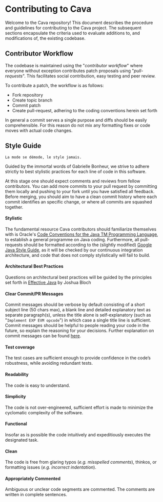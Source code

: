 # Contributing to Cava

Welcome to the Cava repository! This document describes the procedure and guidelines for contributing to the Cava project. The subsequent sections encapsulate the criteria used to evaluate additions to, and modifications of, the existing codebase.

## Contributor Workflow

The codebase is maintained using the "*contributor workflow*" where everyone without exception contributes patch proposals using "*pull-requests*". This facilitates social contribution, easy testing and peer review.

To contribute a patch, the workflow is as follows:

* Fork repository
* Create topic branch
* Commit patch
* Create pull-request, adhering to the coding conventions herein set forth

In general a commit serves a single purpose and diffs should be easily comprehensible. For this reason do not mix any formatting fixes or code moves with actual code changes.

## Style Guide

`La mode se démode, le style jamais.`

Guided by the immortal words of Gabrielle Bonheur, we strive to adhere strictly to best stylistic practices for each line of code in this software.

At this stage one should expect comments and reviews from fellow contributors. You can add more commits to your pull request by committing them locally and pushing to your fork until you have satisfied all feedback. Before merging, you should aim to have a clean commit history where each commit identifies an specific change, or where all
commits are squashed together.

#### Stylistic

The fundamental resource Cava contributors should familiarize themselves with is Oracle's [Code Conventions for the Java TM Programming Language](http://www.oracle.com/technetwork/java/codeconvtoc-136057.html), to establish a general programme on Java coding. Furthermore, all pull-requests should be formatted according to the (slightly modified) [Google Java Style Guide](https://google.github.io/styleguide/javaguide.html), as it will be checked by our continuous integration architecture, and code that does not comply stylistically will fail to build.

#### Architectural Best Practices

Questions on architectural best practices will be guided by the principles set forth in [Effective Java](http://index-of.es/Java/Effective%20Java.pdf) by Joshua Bloch

#### Clear Commit/PR Messages

Commit messages should be verbose by default consisting of a short subject line (50 chars max), a blank line and detailed explanatory text as separate paragraph(s), unless the title alone is self-explanatory (such as "`Implement EXP EVM opcode`") in which case a single title line is sufficient. Commit messages should be helpful to people reading your code in the future, so explain the reasoning for your decisions. Further explanation on commit messages can be found [here](https://chris.beams.io/posts/git-commit/).

#### Test coverage

The test cases are sufficient enough to provide confidence in the code’s robustness, while avoiding redundant tests.

#### Readability

The code is easy to understand.

#### Simplicity

The code is not over-engineered, sufficient effort is made to minimize the cyclomatic complexity of the software.  

#### Functional

Insofar as is possible the code intuitively and expeditiously executes the designated task.

#### Clean

The code is free from glaring typos (*e.g. misspelled comments*), thinkos, or formatting issues (*e.g. incorrect indentation*).

#### Appropriately Commented

Ambiguous or unclear code segments are commented. The comments are written in complete sentences.
